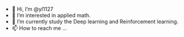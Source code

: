 - 👋 Hi, I’m @yl1127
- 👀 I’m interested in applied math.
- 🌱 I’m currently study the Deep learning and Reinforcement learning.
- 📫 How to reach me ...

<!---
yl1127/yl1127 is a ✨ special ✨ repository because its `README.md` (this file) appears on your GitHub profile.
You can click the Preview link to take a look at your changes.
--->
